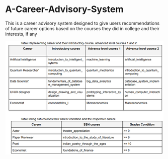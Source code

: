 # A-Career-Advisory-System
This is a career advisory system designed to give users recommendations of future career options based on the courses they did in college and their interests, if any

![alt text](https://github.com/mojitosharma/A-Career-Advisory-System/blob/main/Image.png?raw=true)
